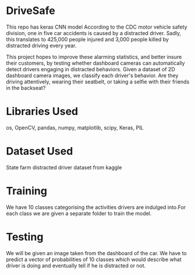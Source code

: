 # DriveSafe
This repo has keras CNN model
According to the CDC motor vehicle safety division, one in five car accidents is caused by a distracted driver. Sadly, this translates to 425,000 people injured and 3,000 people killed by distracted driving every year.

This project hopes to improve these alarming statistics, and better insure their customers, by testing whether dashboard cameras can automatically detect drivers engaging in distracted behaviors. Given a dataset of 2D dashboard camera images, we classify each driver's behavior. Are they driving attentively, wearing their seatbelt, or taking a selfie with their friends in the backseat?

# Libraries Used
os, OpenCV, pandas, numpy, matplotlib, scipy, Keras, PIL

# Dataset Used
State farm distracted driver dataset from kaggle

# Training
We have 10 classes categorising the activities drivers are indulged into.For each class we are given a separate folder to train the model.

# Testing 
We will be given an image taken from  the dashboard of the car. We have to predict a vector of probabilities of 10 classes which would describe what driver is doing and eventually tell if he is distracted or not.
